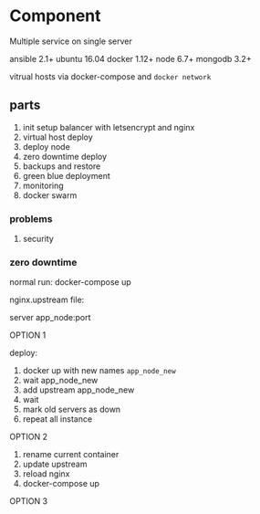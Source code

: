 # Component

Multiple service on single server

ansible 2.1+
ubuntu 16.04
docker 1.12+
node 6.7+
mongodb 3.2+


vitrual hosts via docker-compose and `docker network`


## parts

 1. init setup balancer with letsencrypt and nginx
 2. virtual host deploy
 3. deploy node
 4. zero downtime deploy
 5. backups and restore
 6. green blue deployment
 7. monitoring
 4. docker swarm


### problems

 1. security

### zero downtime

normal run: docker-compose up

nginx.upstream file:

  server app_node:port


OPTION 1

deploy:
1. docker up with new names `app_node_new`
2. wait app_node_new
3. add upstream app_node_new
4. wait
5. mark old servers as down
6. repeat all instance

OPTION 2

1. rename current container
2. update upstream
3. reload nginx
4. docker-compose up

OPTION 3
